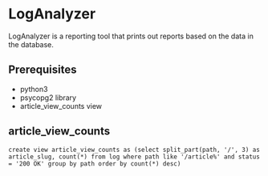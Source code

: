 # LogAnalyzer
LogAnalyzer is a reporting tool that prints out reports based on the data in the database.

## Prerequisites
- python3
- psycopg2 library
- article_view_counts view
## article_view_counts
`create view article_view_counts as (select split_part(path, '/', 3) as article_slug, count(*) from log where path like '/article%' and status = '200 OK' group by path order by count(*) desc)`
